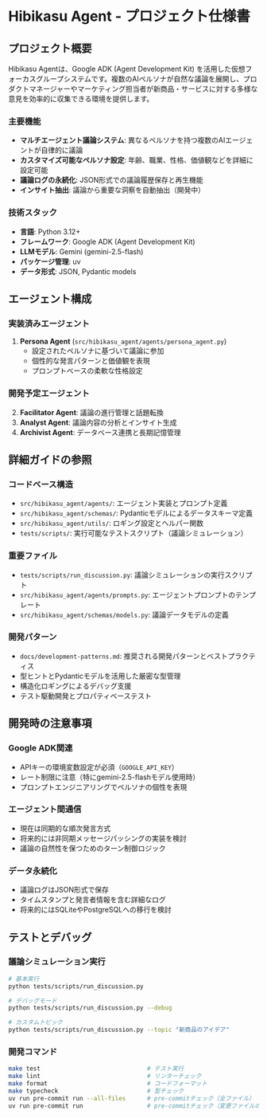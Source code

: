 # Hibikasu Agent - プロジェクト仕様書

## プロジェクト概要

Hibikasu Agentは、Google ADK (Agent Development Kit) を活用した仮想フォーカスグループシステムです。複数のAIペルソナが自然な議論を展開し、プロダクトマネージャーやマーケティング担当者が新商品・サービスに対する多様な意見を効率的に収集できる環境を提供します。

### 主要機能
- **マルチエージェント議論システム**: 異なるペルソナを持つ複数のAIエージェントが自律的に議論
- **カスタマイズ可能なペルソナ設定**: 年齢、職業、性格、価値観などを詳細に設定可能
- **議論ログの永続化**: JSON形式での議論履歴保存と再生機能
- **インサイト抽出**: 議論から重要な洞察を自動抽出（開発中）

### 技術スタック
- **言語**: Python 3.12+
- **フレームワーク**: Google ADK (Agent Development Kit)
- **LLMモデル**: Gemini (gemini-2.5-flash)
- **パッケージ管理**: uv
- **データ形式**: JSON, Pydantic models

## エージェント構成

### 実装済みエージェント
1. **Persona Agent** (`src/hibikasu_agent/agents/persona_agent.py`)
   - 設定されたペルソナに基づいて議論に参加
   - 個性的な発言パターンと価値観を表現
   - プロンプトベースの柔軟な性格設定

### 開発予定エージェント
2. **Facilitator Agent**: 議論の進行管理と話題転換
3. **Analyst Agent**: 議論内容の分析とインサイト生成
4. **Archivist Agent**: データベース連携と長期記憶管理

## 詳細ガイドの参照

### コードベース構造
- `src/hibikasu_agent/agents/`: エージェント実装とプロンプト定義
- `src/hibikasu_agent/schemas/`: Pydanticモデルによるデータスキーマ定義
- `src/hibikasu_agent/utils/`: ロギング設定とヘルパー関数
- `tests/scripts/`: 実行可能なテストスクリプト（議論シミュレーション）

### 重要ファイル
- `tests/scripts/run_discussion.py`: 議論シミュレーションの実行スクリプト
- `src/hibikasu_agent/agents/prompts.py`: エージェントプロンプトのテンプレート
- `src/hibikasu_agent/schemas/models.py`: 議論データモデルの定義

### 開発パターン
- `docs/development-patterns.md`: 推奨される開発パターンとベストプラクティス
- 型ヒントとPydanticモデルを活用した厳密な型管理
- 構造化ロギングによるデバッグ支援
- テスト駆動開発とプロパティベーステスト

## 開発時の注意事項

### Google ADK関連
- APIキーの環境変数設定が必須（`GOOGLE_API_KEY`）
- レート制限に注意（特にgemini-2.5-flashモデル使用時）
- プロンプトエンジニアリングでペルソナの個性を表現

### エージェント間通信
- 現在は同期的な順次発言方式
- 将来的には非同期メッセージパッシングの実装を検討
- 議論の自然性を保つためのターン制御ロジック

### データ永続化
- 議論ログはJSON形式で保存
- タイムスタンプと発言者情報を含む詳細なログ
- 将来的にはSQLiteやPostgreSQLへの移行を検討

## テストとデバッグ

### 議論シミュレーション実行
```bash
# 基本実行
python tests/scripts/run_discussion.py

# デバッグモード
python tests/scripts/run_discussion.py --debug

# カスタムトピック
python tests/scripts/run_discussion.py --topic "新商品のアイデア"
```

### 開発コマンド
```bash
make test                              # テスト実行
make lint                              # リンターチェック
make format                            # コードフォーマット
make typecheck                         # 型チェック
uv run pre-commit run --all-files      # pre-commitチェック（全ファイル）
uv run pre-commit run                  # pre-commitチェック（変更ファイルのみ）
```
